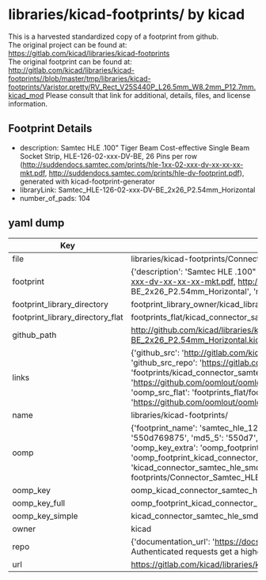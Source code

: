 # libraries/kicad-footprints/ by kicad  
This is a harvested standardized copy of a footprint from github.  
The original project can be found at:  
https://gitlab.com/kicad/libraries/kicad-footprints  
The original footprint can be found at:
http://gitlab.com/kicad/libraries/kicad-footprints//blob/master/tmp/libraries/kicad-footprints/Varistor.pretty/RV_Rect_V25S440P_L26.5mm_W8.2mm_P12.7mm.kicad_mod
Please consult that link for additional, details, files, and license information.  
## Footprint Details
* description: Samtec HLE .100" Tiger Beam Cost-effective Single Beam Socket Strip, HLE-126-02-xxx-DV-BE, 26 Pins per row (http://suddendocs.samtec.com/prints/hle-1xx-02-xxx-dv-xx-xx-xx-mkt.pdf, http://suddendocs.samtec.com/prints/hle-dv-footprint.pdf), generated with kicad-footprint-generator  
* libraryLink: Samtec_HLE-126-02-xxx-DV-BE_2x26_P2.54mm_Horizontal  
* number_of_pads: 104  
## yaml dump  
| Key | Value |  
| --- | --- |  
| file | libraries/kicad-footprints/Connector_Samtec_HLE_SMD.pretty/Samtec_HLE-126-02-xxx-DV-BE_2x26_P2.54mm_Horizontal.kicad_mod |  
| footprint | {'description': 'Samtec HLE .100" Tiger Beam Cost-effective Single Beam Socket Strip, HLE-126-02-xxx-DV-BE, 26 Pins per row (http://suddendocs.samtec.com/prints/hle-1xx-02-xxx-dv-xx-xx-xx-mkt.pdf, http://suddendocs.samtec.com/prints/hle-dv-footprint.pdf), generated with kicad-footprint-generator', 'libraryLink': 'Samtec_HLE-126-02-xxx-DV-BE_2x26_P2.54mm_Horizontal', 'number_of_pads': 104} |  
| footprint_library_directory | footprint_library_owner/kicad_libraries/kicad-footprints/ |  
| footprint_library_directory_flat | footprints_flat/kicad_connector_samtec_hle_smd_samtec_hle_126_02_xxx_dv_be_2x26_p2_54mm_horizontal/working |  
| github_path | http://github.com/kicad/libraries/kicad-footprints//blob/master/tmp/libraries/kicad-footprints/Connector_Samtec_HLE_SMD.pretty/Samtec_HLE-126-02-xxx-DV-BE_2x26_P2.54mm_Horizontal.kicad_mod |  
| links | {'github_src': 'http://gitlab.com/kicad/libraries/kicad-footprints//blob/master/tmp/libraries/kicad-footprints/Varistor.pretty/RV_Rect_V25S440P_L26.5mm_W8.2mm_P12.7mm.kicad_mod', 'github_src_repo': 'https://gitlab.com/kicad/libraries/kicad-footprints', 'oomp_bot': 'footprints/kicad_connector_samtec_hle_smd_samtec_hle_126_02_xxx_dv_be_2x26_p2_54mm_horizontal/working', 'oomp_bot_github': 'https://github.com/oomlout/oomlout_oomp_footprint_bot/tree/main/footprints/kicad_connector_samtec_hle_smd_samtec_hle_126_02_xxx_dv_be_2x26_p2_54mm_horizontal/working', 'oomp_src_flat': 'footprints_flat/footprints_flat/kicad_connector_samtec_hle_smd_samtec_hle_126_02_xxx_dv_be_2x26_p2_54mm_horizontal/working', 'oomp_src_flat_github': 'https://github.com/oomlout/oomlout_oomp_footprint_src/tree/main/footprints_flat/kicad_connector_samtec_hle_smd_samtec_hle_126_02_xxx_dv_be_2x26_p2_54mm_horizontal/working'} |  
| name | libraries/kicad-footprints/ |  
| oomp | {'footprint_name': 'samtec_hle_126_02_xxx_dv_be_2x26_p2_54mm_horizontal', 'library_name': 'connector_samtec_hle_smd', 'md5': '550d76987557cbf3b279dee020ed159a', 'md5_10': '550d769875', 'md5_5': '550d7', 'md5_6': '550d76', 'oomp_key': 'oomp_kicad_connector_samtec_hle_smd_samtec_hle_126_02_xxx_dv_be_2x26_p2_54mm_horizontal', 'oomp_key_extra': 'oomp_footprint_kicad_connector_samtec_hle_smd_samtec_hle_126_02_xxx_dv_be_2x26_p2_54mm_horizontal', 'oomp_key_full': 'oomp_footprint_kicad_connector_samtec_hle_smd_samtec_hle_126_02_xxx_dv_be_2x26_p2_54mm_horizontal_550d76', 'oomp_key_simple': 'kicad_connector_samtec_hle_smd_samtec_hle_126_02_xxx_dv_be_2x26_p2_54mm_horizontal', 'original_filename': 'libraries/kicad-footprints/Connector_Samtec_HLE_SMD.pretty/Samtec_HLE-126-02-xxx-DV-BE_2x26_P2.54mm_Horizontal.kicad_mod', 'owner_name': 'kicad'} |  
| oomp_key | oomp_kicad_connector_samtec_hle_smd_samtec_hle_126_02_xxx_dv_be_2x26_p2_54mm_horizontal |  
| oomp_key_full | oomp_footprint_kicad_connector_samtec_hle_smd_samtec_hle_126_02_xxx_dv_be_2x26_p2_54mm_horizontal |  
| oomp_key_simple | kicad_connector_samtec_hle_smd_samtec_hle_126_02_xxx_dv_be_2x26_p2_54mm_horizontal |  
| owner | kicad |  
| repo | {'documentation_url': 'https://docs.github.com/rest/overview/resources-in-the-rest-api#rate-limiting', 'message': "API rate limit exceeded for 84.66.173.59. (But here's the good news: Authenticated requests get a higher rate limit. Check out the documentation for more details.)"} |  
| url | https://gitlab.com/kicad/libraries/kicad-footprints |  

